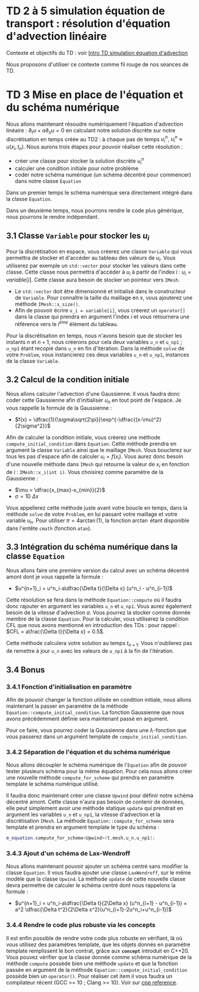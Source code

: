 # TD 2 à 5 simulation équation de transport : résolution d'équation d'advection linéaire

Contexte et objectifs du TD : voir [Intro TD simulation équation d'advection](TD2-5_intro.md)

Nous proposons d'utiliser ce contexte comme fil rouge de nos séances de TD.

# TD 3 Mise en place de l'équation et du schéma numérique

Nous allons maintenant résoudre numériquement l'équation d'advection linéaire :
$\partial_t u+a \partial_x u = 0$ en calculant notre solution discrète sur notre discrétisation en temps créée au TD2 : à chaque pas de temps $u_i^n$, $u_i^n\approx u(x_i,t_n)$. Nous aurons trois étapes pour pouvoir réaliser cette résolution :

- créer une classe pour stocker la solution discrète $u_i^n$
- calculer une condition initiale pour notre problème
- coder notre schéma numérique (un schéma décentré pour commencer) dans notre classe `Equation`

Dans un premier temps le schéma numérique sera directement intégré dans la classe `Equation`.

Dans un deuxième temps, nous pourrons rendre le code plus générique, nous pourrons le rendre indépendant.

## 3.1 Classe `Variable` pour stocker les $u_i$

Pour la discrétisation en espace, vous créerez une classe `Variable` qui vous permettra de stocker et d'accéder au tableau des valeurs de $u_i$. Vous utiliserez par exemple un `std::vector` pour stocker les valeurs dans cette classe. Cette classe nous permettra d'accéder à $u_i$ à partir de l'index $i$ : $u_i = variable[i]$. Cette classe aura besoin de stocker un pointeur vers `IMesh`.

- Le `std::vector` doit être dimensionné et initialisé dans le constructeur de `Variable`. Pour connaître la taille du maillage en $x$, vous ajouterez une méthode `IMesh::x_size()`.
- Afin de pouvoir écrire `u_i = variable[i]`, vous créerez un `operator[]` dans la classe qui prendra en argument l'index $i$ et  vous retournera une référence vers le $i^{ème}$ élément du tableau.

Pour la discrétisation en temps, nous n'avons besoin que de stocker les instants $n$ et $n+1$, nous créerons pour cela deux variables `u_n` et `u_np1` ; `u_np1` étant recopié dans `u_n` en fin d'itération. Dans la méthode `solve` de votre `Problem`, vous instancierez ces deux variables `u_n` et `u_np1`, instances de la classe `Variable`.

## 3.2 Calcul de la condition initiale

Nous allons calculer l'advection d'une Gaussienne. Il vous faudra donc coder cette Gaussienne afin d'initialiser $u_n$ en tout point de l'espace. Je vous rappelle la formule de la Gaussienne :

- $f(x) = \dfrac{1}{\sigma\sqrt{2\pi}}\exp^{-\dfrac{(x-\mu)^2}{2\sigma^2}}$

Afin de calculer la condition initiale, vous créerez une méthode `compute_initial_condition` dans `Equation`. Cette méthode prendra en argument la classe `Variable` ainsi que le maillage `IMesh`. Vous bouclerez sur tous les pas d'espace afin de calculer $u_i = f(x_i)$. Vous aurez donc besoin d'une nouvelle méthode dans `IMesh` qui retourne la valeur de $x_i$ en fonction de $i$ : `IMesh::x_i(int i)`. Vous choisirez comme paramètre de la Gaussienne :

- $\mu = \dfrac{x_{max}-x_{min}}{2}$
- $\sigma = 10 \ \Delta x$

Vous appellerez cette méthode juste avant votre boucle en temps, dans la méthode `solve` de votre `Problem`, en lui passant votre maillage et votre variable $u_n$. Pour utiliser $\pi = 4 \arctan(1)$, la fonction $\arctan$ étant disponible dans l'entête `cmath` (fonction `atan`).

## 3.3 Intégration du schéma numérique dans la classe `Equation`

Nous allons faire une première version du calcul avec un schéma décentré amont dont je vous rappelle la formule :

- $u^{n+1}_i = u^n_i-a\dfrac{\Delta t}{\Delta x} (u^n_i - u^n_{i-1})$

Cette résolution se fera dans la méthode `Equation::compute` où il faudra donc rajouter en argument les variables `u_n` et `u_np1`.
Vous aurez également besoin de la vitesse d'advection $a$. Vous pourrez la stocker comme donnée membre de la classe `Equation`. Pour la calculer, vous utiliserez la condition CFL que nous avons mentionné en introduction des TDs : pour rappel : $CFL = a\frac{\Delta t}{\Delta x} = 0.5$.

Cette méthode calculera votre solution au temps $t_{n+1}$. Vous n'oublierez pas de remettre à jour `u_n` avec les valeurs de `u_np1` à la fin de l'itération.

## 3.4 Bonus

### 3.4.1 Fonction d'initialisation en paramètre

Afin de pouvoir changer la fonction utilisée en condition initiale, nous allons maintenant la passer en paramètre de la méthode `Equation::compute_initial_condition`. La fonction Gaussienne que nous avons précédemment définie sera maintenant passé en argument.

Pour ce faire, vous pourrez coder la Gaussienne dans une $\lambda$-fonction que vous passerez dans un argument template de `compute_initial_condition`.

### 3.4.2 Séparation de l'équation et du schéma numérique

Nous allons découpler le schéma numérique de l'`Equation` afin de pouvoir tester plusieurs schéma pour la même équation. Pour cela nous allons créer une nouvelle méthode `compute_for_scheme` qui prendra en paramètre template le schéma numérique utilisé.

Il faudra donc maintenant créer une classe `Upwind` pour définir notre schéma décentré amont. Cette classe n'aura pas besoin de contenir de données, elle peut simplement avoir une méthode statique `update` qui prendrait en argument les variables `u_n` et `u_np1`, la vitesse d'advection et la discrétisation `IMesh`. La méthode `Equation::compute_for_scheme` sera template et prendra en argument template le type du schéma :

```c++
m_equation.compute_for_scheme<Upwind>(t,mesh,u_n,u_np1);
```

### 3.4.3 Ajout d'un schéma de Lax-Wendroff

Nous allons maintenant pouvoir ajouter un schéma centré sans modifier la classe `Equation`. Il vous faudra ajouter une classe `LaxWendroff`, sur le même modèle que la classe `Upwind`. La méthode `update` de cette nouvelle classe devra permettre de calculer le schéma centré dont nous rappelons la formule :
- $u^{n+1}_i = u^n_i-a\dfrac{\Delta t}{2\Delta x} (u^n_{i+1} - u^n_{i-1}) + a^2 \dfrac{\Delta t^2}{2\Delta x^2}(u^n_{i+1}-2u^n_i+u^n_{i-1})$

### 3.4.4 Rendre le code plus robuste via les concepts

Il est enfin possible de rendre votre code plus robuste en vérifiant, là où vous utilisez des paramètres template, que les objets donnés en paramètre template remplissent le bon contrat, grâce aux **`concept`** introduit en C++20. Vous pouvez vérifier que la classe donnée comme schéma numérique de la méthode `compute` possède bien une méthode `update` et que la fonction passée en argument de la méthode `Equation::compute_initial_condition` possède bien un `operator()`. Pour réaliser cet item il vous faudra un compilateur récent (GCC >= 10 ; Clang >= 10). Voir sur  [cpp reference](https://en.cppreference.com/w/cpp/concepts).
